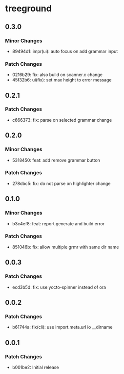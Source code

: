 # treeground

## 0.3.0

### Minor Changes

- 89494d1: impr(ui): auto focus on add grammar input

### Patch Changes

- 0216b29: fix: also build on scanner.c change
- 45f32b6: ui(fix): set max height to error message

## 0.2.1

### Patch Changes

- c666373: fix: parse on selected grammar change

## 0.2.0

### Minor Changes

- 5318450: feat: add remove grammar button

### Patch Changes

- 278dbc5: fix: do not parse on highlighter change

## 0.1.0

### Minor Changes

- b3c4ef8: feat: report generate and build error

### Patch Changes

- 851046b: fix: allow multiple grmr with same dir name

## 0.0.3

### Patch Changes

- ecd3b5d: fix: use yocto-spinner instead of ora

## 0.0.2

### Patch Changes

- b61744a: fix(cli): use import.meta.url io \_\_dirname

## 0.0.1

### Patch Changes

- b001be2: Initial release
